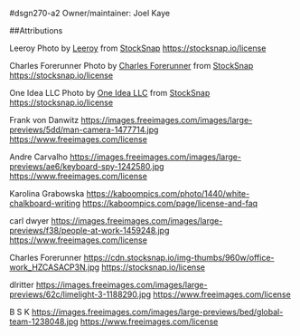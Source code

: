 #dsgn270-a2
Owner/maintainer: Joel Kaye

##Attributions

Leeroy
Photo by <a href="https://stocksnap.io/author/374">Leeroy</a> from <a href="https://stocksnap.io">StockSnap</a>
https://stocksnap.io/license

Charles Forerunner
Photo by <a href="https://stocksnap.io/author/29066">Charles Forerunner</a> from <a href="https://stocksnap.io">StockSnap</a>
https://stocksnap.io/license

One Idea LLC
Photo by <a href="https://stocksnap.io/author/oneidea">One Idea LLC</a> from <a href="https://stocksnap.io">StockSnap</a>
https://stocksnap.io/license

Frank von Danwitz
https://images.freeimages.com/images/large-previews/5dd/man-camera-1477714.jpg
https://www.freeimages.com/license

Andre Carvalho
https://images.freeimages.com/images/large-previews/ae6/keyboard-spy-1242580.jpg
https://www.freeimages.com/license

Karolina Grabowska
https://kaboompics.com/photo/1440/white-chalkboard-writing
https://kaboompics.com/page/license-and-faq

carl dwyer
https://images.freeimages.com/images/large-previews/f38/people-at-work-1459248.jpg
https://www.freeimages.com/license

Charles Forerunner
https://cdn.stocksnap.io/img-thumbs/960w/office-work_HZCASACP3N.jpg
https://stocksnap.io/license


dlritter
https://images.freeimages.com/images/large-previews/62c/limelight-3-1188290.jpg
https://www.freeimages.com/license

B S K
https://images.freeimages.com/images/large-previews/bed/global-team-1238048.jpg
https://www.freeimages.com/license

